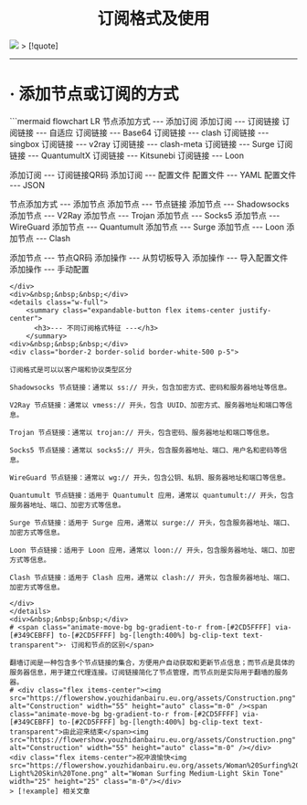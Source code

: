 # <center><span class="animate-move-bg bg-gradient-to-r from-[#2CD5FFFF] via-[#349CEBFF] to-[#2CD5FFFF] bg-[length:400%] bg-clip-text text-transparent">订阅格式及使用</span></center>
<img src="https://cdn.jsdelivr.net/gh/baib-web/img/20240826_231148.jpg"/>
> [!quote]

---
# <span class="animate-move-bg bg-gradient-to-r from-[#2CD5FFFF] via-[#349CEBFF] to-[#2CD5FFFF] bg-[length:400%] bg-clip-text text-transparent">· 添加节点或订阅的方式</span>
<div class="border-2 border-solid border-blue-500 rounded-xl p-5">
```mermaid
flowchart LR
节点添加方式 --- 添加订阅
添加订阅 --- 订阅链接
订阅链接 --- 自适应
订阅链接 --- Base64
订阅链接 --- clash
订阅链接 --- singbox
订阅链接 --- v2ray
订阅链接 --- clash-meta
订阅链接 --- Surge
订阅链接 --- QuantumultX
订阅链接 --- Kitsunebi
订阅链接 --- Loon


添加订阅 --- 订阅链接QR码
添加订阅 --- 配置文件
配置文件 --- YAML
配置文件 --- JSON

节点添加方式 --- 添加节点
添加节点 --- 节点链接
添加节点 --- Shadowsocks
添加节点 --- V2Ray
添加节点 --- Trojan
添加节点 --- Socks5
添加节点 --- WireGuard
添加节点 --- Quantumult
添加节点 --- Surge
添加节点 --- Loon
添加节点 --- Clash

添加节点 --- 节点QR码
添加操作 --- 从剪切板导入
添加操作 --- 导入配置文件
添加操作 --- 手动配置
```
</div>
<div>&nbsp;&nbsp;&nbsp;</div>
<details class="w-full">
    <summary class="expandable-button flex items-center justify-center">
      <h3>--- 不同订阅格式特征 ---</h3>
    </summary>
<div>&nbsp;&nbsp;&nbsp;</div>
<div class="border-2 border-solid border-white-500 p-5">

订阅格式是可以以客户端和协议类型区分

Shadowsocks 节点链接：通常以 ss:// 开头，包含加密方式、密码和服务器地址等信息。

V2Ray 节点链接：通常以 vmess:// 开头，包含 UUID、加密方式、服务器地址和端口等信息。

Trojan 节点链接：通常以 trojan:// 开头，包含密码、服务器地址和端口等信息。

Socks5 节点链接：通常以 socks5:// 开头，包含服务器地址、端口、用户名和密码等信息。

WireGuard 节点链接：通常以 wg:// 开头，包含公钥、私钥、服务器地址和端口等信息。

Quantumult 节点链接：适用于 Quantumult 应用，通常以 quantumult:// 开头，包含服务器地址、端口、加密方式等信息。

Surge 节点链接：适用于 Surge 应用，通常以 surge:// 开头，包含服务器地址、端口、加密方式等信息。

Loon 节点链接：适用于 Loon 应用，通常以 loon:// 开头，包含服务器地址、端口、加密方式等信息。

Clash 节点链接：适用于 Clash 应用，通常以 clash:// 开头，包含服务器地址、端口、加密方式等信息。

</div>
</details>
<div>&nbsp;&nbsp;&nbsp;</div>
# <span class="animate-move-bg bg-gradient-to-r from-[#2CD5FFFF] via-[#349CEBFF] to-[#2CD5FFFF] bg-[length:400%] bg-clip-text text-transparent">· 订阅和节点的区别</span>

翻墙订阅是一种包含多个节点链接的集合，方便用户自动获取和更新节点信息；而节点是具体的服务器信息，用于建立代理连接。订阅链接简化了节点管理，而节点则是实际用于翻墙的服务器。
# <div class="flex items-center"><img src="https://flowershow.youzhidanbairu.eu.org/assets/Construction.png" alt="Construction" width="55" height="auto" class="m-0" /><span class="animate-move-bg bg-gradient-to-r from-[#2CD5FFFF] via-[#349CEBFF] to-[#2CD5FFFF] bg-[length:400%] bg-clip-text text-transparent">由此迎来结束</span><img src="https://flowershow.youzhidanbairu.eu.org/assets/Construction.png" alt="Construction" width="55" height="auto" class="m-0" /></div>
<div class="flex items-center">祝冲浪愉快<img src="https://flowershow.youzhidanbairu.eu.org/assets/Woman%20Surfing%20Medium-Light%20Skin%20Tone.png" alt="Woman Surfing Medium-Light Skin Tone" width="25" height="25" class="m-0"/></div>
> [!example] 相关文章
